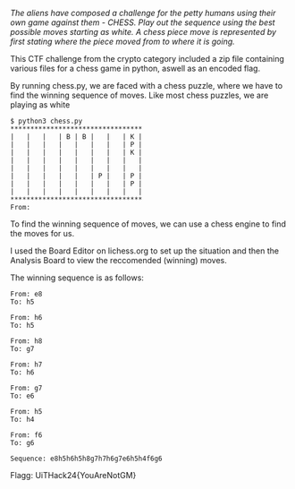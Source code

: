 *The aliens have composed a challenge for the petty humans using their own game against them - CHESS. Play out the sequence using the best possible moves starting as white. A chess piece move is represented by first stating where the piece moved from to where it is going.*

This CTF challenge from the crypto category included a zip file containing various files for a chess game in python, aswell as an encoded flag.

By running chess.py, we are faced with a chess puzzle, where we have to find the winning sequence of moves. Like most chess puzzles, we are playing as white



```
$ python3 chess.py 
*********************************
|   |   |   | B | B |   |   | K |
|   |   |   |   |   |   |   | P |
|   |   |   |   |   |   |   | K |
|   |   |   |   |   |   |   |   |
|   |   |   |   |   |   |   |   |
|   |   |   |   |   | P |   | P |
|   |   |   |   |   |   |   | P |
|   |   |   |   |   |   |   |   |
*********************************
From:
```

To find the winning sequence of moves, we can use a chess engine to find the moves for us. 

I used the Board Editor on lichess.org to set up the situation and then the Analysis Board to view the reccomended (winning) moves.

The winning sequence is as follows:

```
From: e8
To: h5

From: h6
To: h5

From: h8
To: g7

From: h7
To: h6

From: g7
To: e6

From: h5
To: h4

From: f6
To: g6

Sequence: e8h5h6h5h8g7h7h6g7e6h5h4f6g6
```

Flagg: UiTHack24{YouAreNotGM}

